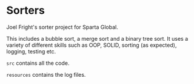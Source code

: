 # Sorters

Joel Fright's sorter project for Sparta Global. 

This includes a bubble sort, a merge sort and a binary tree sort.
It uses a variety of different skills such as OOP, SOLID, sorting (as expected), logging, testing etc.

`src` contains all the code.

`resources` contains the log files.
